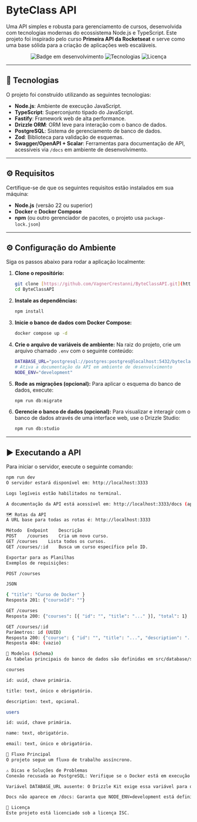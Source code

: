 # ByteClass API

Uma API simples e robusta para gerenciamento de cursos, desenvolvida com tecnologias modernas do ecossistema Node.js e TypeScript. Este projeto foi inspirado pelo curso **Primeira API da Rocketseat** e serve como uma base sólida para a criação de aplicações web escaláveis.

<div align="center">

![Badge em desenvolvimento](https://img.shields.io/badge/status-em%20desenvolvimento-blue)
![Tecnologias](https://img.shields.io/badge/tecnologias-Node.js%20|%20TypeScript%20|%20Fastify-informational)
![Licença](https://img.shields.io/badge/licença-ISC-success)

</div>

---

## 🚀 Tecnologias

O projeto foi construído utilizando as seguintes tecnologias:

* **Node.js**: Ambiente de execução JavaScript.
* **TypeScript**: Superconjunto tipado do JavaScript.
* **Fastify**: Framework web de alta performance.
* **Drizzle ORM**: ORM leve para interação com o banco de dados.
* **PostgreSQL**: Sistema de gerenciamento de banco de dados.
* **Zod**: Biblioteca para validação de esquemas.
* **Swagger/OpenAPI + Scalar**: Ferramentas para documentação de API, acessíveis via `/docs` em ambiente de desenvolvimento.

---

## ⚙️ Requisitos

Certifique-se de que os seguintes requisitos estão instalados em sua máquina:

* **Node.js** (versão 22 ou superior)
* **Docker** e **Docker Compose**
* **npm** (ou outro gerenciador de pacotes, o projeto usa `package-lock.json`)

---

## ⚙️ Configuração do Ambiente

Siga os passos abaixo para rodar a aplicação localmente:

1.  **Clone o repositório:**
    ```bash
    git clone [https://github.com/VagnerCrestanni/ByteClassAPI.git](https://github.com/VagnerCrestanni/ByteClassAPI.git)
    cd ByteClassAPI
    ```

2.  **Instale as dependências:**
    ```bash
    npm install
    ```

3.  **Inicie o banco de dados com Docker Compose:**
    ```bash
    docker compose up -d
    ```

4.  **Crie o arquivo de variáveis de ambiente:**
    Na raiz do projeto, crie um arquivo chamado `.env` com o seguinte conteúdo:
    ```bash
    DATABASE_URL="postgresql://postgres:postgres@localhost:5432/byteclassapi"
    # Ativa a documentação da API em ambiente de desenvolvimento
    NODE_ENV="development"
    ```

5.  **Rode as migrações (opcional):**
    Para aplicar o esquema do banco de dados, execute:
    ```bash
    npm run db:migrate
    ```

6.  **Gerencie o banco de dados (opcional):**
    Para visualizar e interagir com o banco de dados através de uma interface web, use o Drizzle Studio:
    ```bash
    npm run db:studio
    ```

---

## ▶️ Executando a API

Para iniciar o servidor, execute o seguinte comando:

```bash
npm run dev
O servidor estará disponível em: http://localhost:3333

Logs legíveis estão habilitados no terminal.

A documentação da API está acessível em: http://localhost:3333/docs (apenas em ambiente de desenvolvimento).

🗺️ Rotas da API
A URL base para todas as rotas é: http://localhost:3333

Método	Endpoint	Descrição
POST	/courses	Cria um novo curso.
GET	/courses	Lista todos os cursos.
GET	/courses/:id	Busca um curso específico pelo ID.

Exportar para as Planilhas
Exemplos de requisições:

POST /courses

JSON

{ "title": "Curso de Docker" }
Resposta 201: {"courseId": ""}

GET /courses
Resposta 200: {"courses": [{ "id": "", "title": "..." }], "total": 1}

GET /courses/:id
Parâmetros: id (UUID)
Resposta 200: {"course": { "id": "", "title": "...", "description": "... | null" }}
Resposta 404: (vazio)

📘 Modelos (Schema)
As tabelas principais do banco de dados são definidas em src/database/schema.ts:

courses

id: uuid, chave primária.

title: text, único e obrigatório.

description: text, opcional.

users

id: uuid, chave primária.

name: text, obrigatório.

email: text, único e obrigatório.

🤝 Fluxo Principal
O projeto segue um fluxo de trabalho assíncrono.

⚠️ Dicas e Soluções de Problemas
Conexão recusada ao PostgreSQL: Verifique se o Docker está em execução e se a porta 5432 não está sendo usada por outro processo.

Variável DATABASE_URL ausente: O Drizzle Kit exige essa variável para os comandos db:generate, db:migrate e db:studio. Certifique-se de que o arquivo .env foi criado corretamente.

Docs não aparece em /docs: Garanta que NODE_ENV=development está definido no seu .env e reinicie o servidor.

📄 Licença
Este projeto está licenciado sob a licença ISC.
